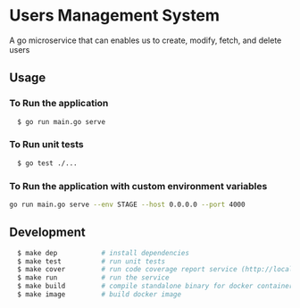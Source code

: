 # Users Management System

A go microservice that can enables us to create, modify, fetch, and delete users

## Usage

### To Run the application
```bash
  $ go run main.go serve
```

### To Run unit tests
```bash
  $ go test ./...
```

### To Run the application with custom environment variables
```bash
go run main.go serve --env STAGE --host 0.0.0.0 --port 4000
```

## Development
```bash
  $ make dep           # install dependencies
  $ make test          # run unit tests
  $ make cover         # run code coverage report service (http://localhost:3001)
  $ make run           # run the service
  $ make build         # compile standalone binary for docker container
  $ make image         # build docker image  
```

